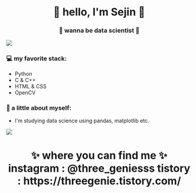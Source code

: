 <h1 align="center"> 🤩 hello, I'm Sejin 🤩 </h1>
<h3 align="center">🚀 wanna be data scientist 🚀</h3>

<img src="https://yata-apix-a9caea66-ad78-425f-aa08-e292558ebb65.lss.locawebcorp.com.br/b7c7dbff38ae4f419c94ce8d2254b9d9.png"> 

### 💻 my favorite stack:
- Python
- C & C++
- HTML & CSS
- OpenCV

### 👧 a little about myself:
- I'm studying data science using pandas, matplotlib etc.

<img src="https://yata-apix-a9caea66-ad78-425f-aa08-e292558ebb65.lss.locawebcorp.com.br/b7c7dbff38ae4f419c94ce8d2254b9d9.png"> 

<h1 align="center">
✨ where you can find me ✨
  instagram : @three_geniesss
  tistory : https://threegenie.tistory.com/

